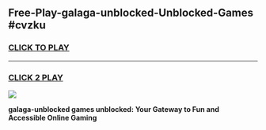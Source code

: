 
## Free-Play-galaga-unblocked-Unblocked-Games #cvzku
<h3>
<a href="https://news.freeplayer.one?title=galaga-unblocked&ref=8M">CLICK TO PLAY</a></h3>
<hr>

<h3>
<a href="https://news.freeplayer.one?title=galaga-unblocked&ref=8M">CLICK 2 PLAY</a>
  
</h3>

<a href="https://news.freeplayer.one?title=galaga-unblocked&ref=8M"><img src="https://clearcache.store/games.png"></a>


**galaga-unblocked games unblocked: Your Gateway to Fun and Accessible Online Gaming**
